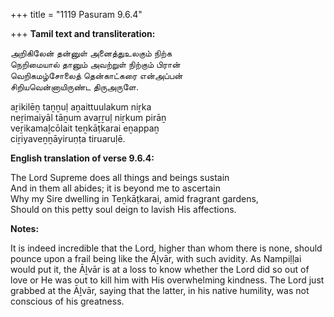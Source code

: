 +++
title = "1119 Pasuram 9.6.4"

+++
**Tamil text and transliteration:**

அறிகிலேன் தன்னுள் அனைத்துஉலகும் நிற்க  
நெறிமையால் தானும் அவற்றுள் நிற்கும் பிரான்  
வெறிகமழ்சோலைத் தென்காட்கரை என்அப்பன்  
சிறியவென்னாயிருண்ட திருஅருளே.

aṟikilēṉ taṉṉuḷ aṉaittuulakum niṟka  
neṟimaiyāl tāṉum avaṟṟuḷ niṟkum pirāṉ  
veṟikamaḻcōlait teṉkāṭkarai eṉappaṉ  
ciṟiyaveṉṉāyiruṇṭa tiruaruḷē.

**English translation of verse 9.6.4:**

The Lord Supreme does all things and beings sustain  
And in them all abides; it is beyond me to ascertain  
Why my Sire dwelling in Teṉkāṭkarai, amid fragrant gardens,  
Should on this petty soul deign to lavish His affections.

**Notes:**

It is indeed incredible that the Lord, higher than whom there is none, should pounce upon a frail being like the Āḻvār, with such avidity. As Nampiḷḷai would put it, the Āḻvār is at a loss to know whether the Lord did so out of love or He was out to kill him with His overwhelming kindness. The Lord just grabbed at the Āḻvār, saying that the latter, in his native humility, was not conscious of his greatness.


